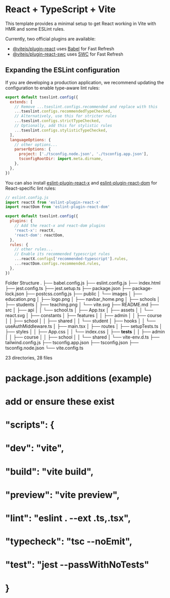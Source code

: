 # React + TypeScript + Vite

This template provides a minimal setup to get React working in Vite with HMR and some ESLint rules.

Currently, two official plugins are available:

- [@vitejs/plugin-react](https://github.com/vitejs/vite-plugin-react/blob/main/packages/plugin-react) uses [Babel](https://babeljs.io/) for Fast Refresh
- [@vitejs/plugin-react-swc](https://github.com/vitejs/vite-plugin-react/blob/main/packages/plugin-react-swc) uses [SWC](https://swc.rs/) for Fast Refresh

## Expanding the ESLint configuration

If you are developing a production application, we recommend updating the configuration to enable type-aware lint rules:

```js
export default tseslint.config({
  extends: [
    // Remove ...tseslint.configs.recommended and replace with this
    ...tseslint.configs.recommendedTypeChecked,
    // Alternatively, use this for stricter rules
    ...tseslint.configs.strictTypeChecked,
    // Optionally, add this for stylistic rules
    ...tseslint.configs.stylisticTypeChecked,
  ],
  languageOptions: {
    // other options...
    parserOptions: {
      project: ['./tsconfig.node.json', './tsconfig.app.json'],
      tsconfigRootDir: import.meta.dirname,
    },
  },
})
```

You can also install [eslint-plugin-react-x](https://github.com/Rel1cx/eslint-react/tree/main/packages/plugins/eslint-plugin-react-x) and [eslint-plugin-react-dom](https://github.com/Rel1cx/eslint-react/tree/main/packages/plugins/eslint-plugin-react-dom) for React-specific lint rules:

```js
// eslint.config.js
import reactX from 'eslint-plugin-react-x'
import reactDom from 'eslint-plugin-react-dom'

export default tseslint.config({
  plugins: {
    // Add the react-x and react-dom plugins
    'react-x': reactX,
    'react-dom': reactDom,
  },
  rules: {
    // other rules...
    // Enable its recommended typescript rules
    ...reactX.configs['recommended-typescript'].rules,
    ...reactDom.configs.recommended.rules,
  },
})
```
Folder Structure 
.
├── babel.config.js
├── eslint.config.js
├── index.html
├── jest.config.ts
├── jest.setup.ts
├── package.json
├── package-lock.json
├── postcss.config.js
├── public
│   └── images
│       ├── education.png
│       ├── logo.png
│       ├── navbar_home.png
│       ├── schools
│       ├── students
│       ├── teaching.png
│       └── vite.svg
├── README.md
├── src
│   ├── api
│   │   └── school.ts
│   ├── App.tsx
│   ├── assets
│   │   └── react.svg
│   ├── constants
│   ├── features
│   │   ├── admin
│   │   ├── course
│   │   ├── school
│   │   ├── shared
│   │   └── student
│   ├── hooks
│   │   └── useAuthMiddleware.ts
│   ├── main.tsx
│   ├── routes
│   ├── setupTests.ts
│   ├── styles
│   │   ├── App.css
│   │   └── index.css
│   ├── __tests__
│   │   ├── admin
│   │   ├── course
│   │   ├── school
│   │   └── shared
│   └── vite-env.d.ts
├── tailwind.config.js
├── tsconfig.app.json
├── tsconfig.json
├── tsconfig.node.json
└── vite.config.ts

23 directories, 28 files
# package.json additions (example)
# add or ensure these exist
# "scripts": {
#   "dev": "vite",
#   "build": "vite build",
#   "preview": "vite preview",
#   "lint": "eslint . --ext .ts,.tsx",
#   "typecheck": "tsc --noEmit",
#   "test": "jest --passWithNoTests"
# }
